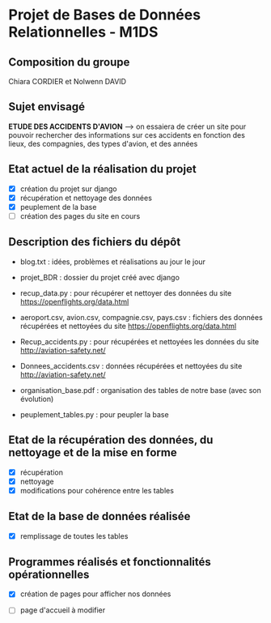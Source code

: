 ﻿# Projet de Bases de Données Relationnelles - M1DS

## Composition du groupe 
Chiara CORDIER et Nolwenn DAVID

## Sujet envisagé
**ETUDE DES ACCIDENTS D'AVION** --> on essaiera de créer un site pour pouvoir rechercher des informations sur ces accidents en fonction des lieux, des compagnies, des types d'avion, et des années

## Etat actuel de la réalisation du projet
 - [x] création du projet sur django
 - [x] récupération et nettoyage des données
 - [x] peuplement de la base
 - [ ] création des pages du site en cours
  
## Description des fichiers du dépôt
 - blog.txt : idées, problèmes et réalisations au jour le jour

 - projet_BDR : dossier du projet créé avec django

 - recup_data.py : pour récupérer et nettoyer des données du site https://openflights.org/data.html
 - aeroport.csv, avion.csv, compagnie.csv, pays.csv : fichiers des données récupérées et nettoyées du site https://openflights.org/data.html

 - Recup_accidents.py : pour récupérées et nettoyées les données du site http://aviation-safety.net/
 - Donnees_accidents.csv : données récupérées et nettoyées du site http://aviation-safety.net/

 - organisation_base.pdf : organisation des tables de notre base (avec son évolution)
 - peuplement_tables.py : pour peupler la base
 
## Etat de la récupération des données, du nettoyage et de la mise en forme
 - [x] récupération
 - [x] nettoyage
 - [x] modifications pour cohérence entre les tables 
  
## Etat de la base de données réalisée
 - [x] remplissage de toutes les tables
    
## Programmes réalisés et fonctionnalités opérationnelles
 - [x] création de pages pour afficher nos données
 - [ ] page d'accueil à modifier

